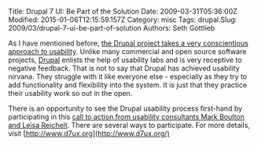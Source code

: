 Title: Drupal 7 UI: Be Part of the Solution
Date: 2009-03-31T05:36:00Z
Modified: 2015-01-06T12:15:59.157Z
Category: misc
Tags: drupal
Slug: 2009/03/drupal-7-ui-be-part-of-solution
Authors: Seth Gottlieb

As I have mentioned before, [the Drupal project takes a very conscientious approach to usability](http://www.contenthere.net/2009/01/drupal-7-usability.html). Unlike many commercial and open source software projects, [Drupal](http://drupal.org) enlists the help of usability labs and is very receptive to negative feedback. That is not to say that Drupal has achieved usability nirvana. They struggle with it like everyone else - especially as they try to add functionality and flexibility into the system. It is just that they practice their usability work so out in the open.  

There is an opportunity to see the Drupal usability process first-hand by participating in this [call to action from usability consultants Mark Boulton and Leisa Reichelt](http://acquia.com/blog/mark-boulton-lesia-need-our-help). There are several ways to participate. For more details, visit [http://www.d7ux.org](http://www.d7ux.org/)

